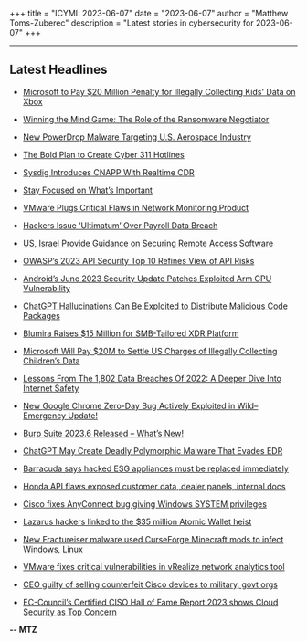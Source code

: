 +++
title = "ICYMI: 2023-06-07"
date = "2023-06-07"
author = "Matthew Toms-Zuberec"
description = "Latest stories in cybersecurity for 2023-06-07"
+++

---------------------------------------------------------------------------
## Latest Headlines
- [Microsoft to Pay $20 Million Penalty for Illegally Collecting Kids' Data on Xbox](https://thehackernews.com/2023/06/microsoft-to-pay-20-million-penalty-for.html)

- [Winning the Mind Game: The Role of the Ransomware Negotiator](https://thehackernews.com/2023/06/winning-mind-game-role-of-ransomware.html)

- [New PowerDrop Malware Targeting U.S. Aerospace Industry](https://thehackernews.com/2023/06/new-powerdrop-malware-targeting-us.html)

- [The Bold Plan to Create Cyber 311 Hotlines](https://www.wired.com/story/ut-austin-cybersecurity-clinic-311/)

- [Sysdig Introduces CNAPP With Realtime CDR](https://www.securityweek.com/sysdig-introduces-cnapp-with-realtime-cdr/)

- [Stay Focused on What’s Important](https://www.securityweek.com/stay-focused-on-whats-important/)

- [VMware Plugs Critical Flaws in Network Monitoring Product](https://www.securityweek.com/vmware-plugs-critical-flaws-in-network-monitoring-product/)

- [Hackers Issue ‘Ultimatum’ Over Payroll Data Breach](https://www.securityweek.com/hackers-issue-ultimatum-over-payroll-data-breach/)

- [US, Israel Provide Guidance on Securing Remote Access Software](https://www.securityweek.com/us-israel-provide-guidance-on-securing-remote-access-software/)

- [OWASP’s 2023 API Security Top 10 Refines View of API Risks](https://www.securityweek.com/owasps-2023-api-security-top-10-refines-view-of-api-risks/)

- [Android’s June 2023 Security Update Patches Exploited Arm GPU Vulnerability](https://www.securityweek.com/androids-june-2023-security-update-patches-exploited-arm-gpu-vulnerability/)

- [ChatGPT Hallucinations Can Be Exploited to Distribute Malicious Code Packages](https://www.securityweek.com/chatgpt-hallucinations-can-be-exploited-to-distribute-malicious-code-packages/)

- [Blumira Raises $15 Million for SMB-Tailored XDR Platform](https://www.securityweek.com/blumira-raises-15-million-for-smb-tailored-xdr-platform/)

- [Microsoft Will Pay $20M to Settle US Charges of Illegally Collecting Children’s Data](https://www.securityweek.com/microsoft-will-pay-20m-to-settle-us-charges-of-illegally-collecting-childrens-data/)

- [Lessons From The 1,802 Data Breaches Of 2022: A Deeper Dive Into Internet Safety](https://cybersecuritynews.com/lessons-from-the-1802-data-breaches-of-2022/)

- [New Google Chrome Zero-Day Bug Actively Exploited in Wild– Emergency Update!](https://cybersecuritynews.com/new-google-chrome-zero-day-bug-actively-exploited/)

- [Burp Suite 2023.6 Released – What’s New!](https://cybersecuritynews.com/burp-suite-2023-6/)

- [ChatGPT May Create Deadly Polymorphic Malware That Evades EDR](https://cybersecuritynews.com/chatgt-may-create-deadly-polymorphic-malware-that-evades-edr/)

- [Barracuda says hacked ESG appliances must be replaced immediately](https://www.bleepingcomputer.com/news/security/barracuda-says-hacked-esg-appliances-must-be-replaced-immediately/)

- [Honda API flaws exposed customer data, dealer panels, internal docs](https://www.bleepingcomputer.com/news/security/honda-api-flaws-exposed-customer-data-dealer-panels-internal-docs/)

- [Cisco fixes AnyConnect bug giving Windows SYSTEM privileges](https://www.bleepingcomputer.com/news/security/cisco-fixes-anyconnect-bug-giving-windows-system-privileges/)

- [Lazarus hackers linked to the $35 million Atomic Wallet heist](https://www.bleepingcomputer.com/news/security/lazarus-hackers-linked-to-the-35-million-atomic-wallet-heist/)

- [New Fractureiser malware used CurseForge Minecraft mods to infect Windows, Linux](https://www.bleepingcomputer.com/news/security/new-fractureiser-malware-used-curseforge-minecraft-mods-to-infect-windows-linux/)

- [VMware fixes critical vulnerabilities in vRealize network analytics tool](https://www.bleepingcomputer.com/news/security/vmware-fixes-critical-vulnerabilities-in-vrealize-network-analytics-tool/)

- [CEO guilty of selling counterfeit Cisco devices to military, govt orgs](https://www.bleepingcomputer.com/news/security/ceo-guilty-of-selling-counterfeit-cisco-devices-to-military-govt-orgs/)

- [EC-Council’s Certified CISO Hall of Fame Report 2023 shows Cloud Security as Top Concern](https://www.bleepingcomputer.com/news/security/ec-councils-certified-ciso-hall-of-fame-report-2023-shows-cloud-security-as-top-concern/)

**-- MTZ**